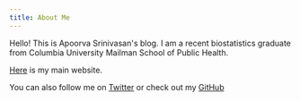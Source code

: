 ```yaml
---
title: About Me
---
```


Hello! This is Apoorva Srinivasan's blog. I am a recent biostatistics graduate from Columbia University Mailman School of Public Health.


[Here](http://apoorvasrinivasan.me) is my main website.

You can also follow me on [Twitter](https://twitter.com/apoorvasriniva1) or check out my [GitHub](https://github.com/apoorvasrinivasan26)

